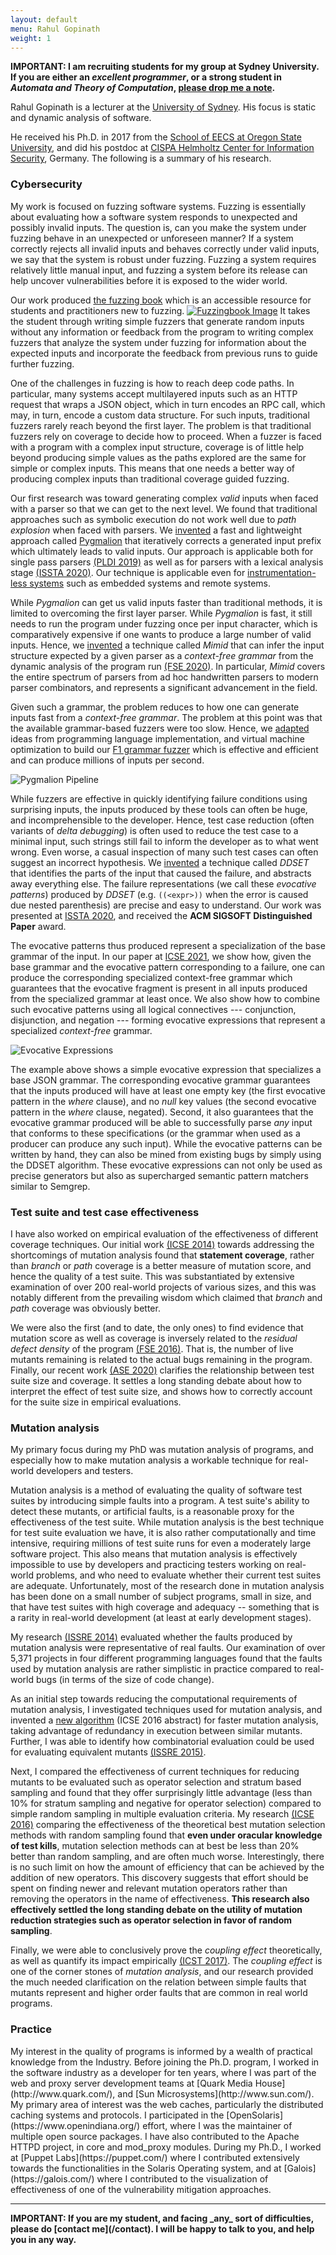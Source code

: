 ```yaml
---
layout: default
menu: Rahul Gopinath
weight: 1
---
```


<b>IMPORTANT: I am recruiting students for my group at Sydney University.
If you are either an *excellent programmer*, or a strong student in *Automata and
Theory of Computation*, [please drop me a note](/contact/). </b>



Rahul Gopinath is a lecturer at the [University of Sydney](https://www.sydney.edu.au/).
His focus is static and dynamic analysis of software.
<!--He is currently a postdoctoral researcher working on static and dynamic
 analysis of software at [CISPA Saarland University](http://cispa.saarland).-->
He received his Ph.D. in 2017 from the [School of EECS at Oregon State University](http://eecs.oregonstate.edu/),
and did his postdoc at
[CISPA Helmholtz Center for Information Security](http://cispa.saarland), Germany.
 The following is a summary of his research.
<!-- PhD Supervisors: [Prof. Dr. Carlos Jensen](http://dblp.uni-trier.de/pers/hd/j/Jensen:Carlos)
and [Prof. Dr. Alex Groce](http://dblp.uni-trier.de/pers/hd/g/Groce:Alex)<br/>
-->
<h3>Cybersecurity</h3>

My work is focused on fuzzing software systems. Fuzzing is essentially about evaluating how a software system responds to unexpected and possibly invalid inputs. The question is, can you make the system under fuzzing behave in an unexpected or unforeseen manner? If a system correctly rejects all invalid inputs and behaves correctly under valid inputs, we say that the system is robust under fuzzing. Fuzzing a system requires relatively little manual input, and fuzzing a system before its release can help uncover vulnerabilities before it is exposed to the wider world.

Our work produced [the fuzzing book](https://www.fuzzingbook.org/) which is an accessible resource for students and practitioners new to fuzzing.
[![Fuzzingbook Image](/resources/fuzzingbook_image.webp)](https://www.fuzzingbook.org/)
It takes the student through writing simple fuzzers that generate random inputs without any information or feedback from the program to writing complex fuzzers that analyze the system under fuzzing for information about the expected inputs and incorporate the feedback from previous runs to guide further fuzzing.

One of the challenges in fuzzing is how to reach deep code paths. In particular, many systems accept multilayered inputs such as an HTTP request that wraps a JSON object, which in turn encodes an RPC call, which may, in turn, encode a custom data structure. For such inputs, traditional fuzzers rarely reach beyond the first layer. The problem is that traditional fuzzers rely on coverage to decide how to proceed. When a fuzzer is faced with a program with a complex input structure, coverage is of little help beyond producing simple values as the paths explored are the same for simple or complex inputs. This means that one needs a better way of producing complex inputs than traditional coverage guided fuzzing.

Our first research was toward generating complex *valid* inputs when faced with a parser so that we can get to the next level. We found that traditional approaches such as symbolic execution do not work well due to *path explosion* when faced with parsers. 
We [invented](https://arxiv.org/abs/1810.08289) a fast and lightweight approach called [Pygmalion](https://github.com/vrthra/pygmalion) that iteratively corrects a generated input prefix which ultimately leads to valid inputs. Our approach is applicable both for
single pass parsers [(PLDI 2019)](https://rahul.gopinath.org/publications/#mathis2019parser) as well as for parsers with a lexical analysis
stage [(ISSTA 2020)](https://rahul.gopinath.org/publications/#mathis2020learning). Our
technique is applicable even for [instrumentation-less systems](https://arxiv.org/abs/2012.13516) such as embedded systems and remote systems.

While *Pygmalion* can get us valid inputs faster than traditional methods, it is limited to overcoming the first layer parser. While *Pygmalion* is fast, it still needs to run the program under fuzzing once per input character, which is comparatively expensive if one wants to produce a large number of valid inputs. Hence, we [invented](https://github.com/vrthra/mimid) a technique called _Mimid_ that can infer the input structure expected by a given parser as a *context-free grammar* from the dynamic analysis of the program run [(FSE 2020)](https://rahul.gopinath.org/publications/#gopinath2020mining). In particular, _Mimid_ covers the entire spectrum of parsers from ad hoc handwritten parsers to modern parser combinators, and represents a significant advancement in the field.

Given such a grammar, the problem reduces to how one can generate inputs fast from a *context-free grammar*. The problem at this point was that the available grammar-based fuzzers were too slow. Hence, we [adapted](/publications/#gopinath2019building) ideas from programming language implementation, and virtual machine optimization to build our [F1 grammar fuzzer](https://github.com/vrthra/f1) which is effective and efficient and can produce millions of inputs per second.

![Pygmalion Pipeline](/resources/totalfuzz.webp)

While fuzzers are effective in quickly identifying failure conditions using surprising inputs, the inputs produced
by these tools can often be huge, and incomprehensible to the developer.
Hence, test case reduction (often variants of _delta debugging_) is often used to reduce the test case to a minimal
input, such strings still fail to inform the developer as to what went wrong.
Even worse, a casual inspection of many such test cases can often suggest an
incorrect hypothesis. We [invented](https://rahul.gopinath.org/publications/#gopinath2020abstracting)
a technique called _DDSET_ that identifies the parts of the input that caused the failure, and abstracts
away everything else.  The failure representations (we call these
_evocative patterns_) produced by _DDSET_ (e.g. `((<expr>))` when
the error is caused due nested parenthesis)
are precise and easy to understand.
Our work was presented at [ISSTA 2020](https://rahul.gopinath.org/publications/#gopinath2020abstracting), and received the __ACM SIGSOFT Distinguished Paper__ award.

The evocative patterns thus produced represent a specialization of the base
grammar of the input. In our paper at [ICSE 2021](https://rahul.gopinath.org/publications/#gopinath2021input),
we show how, given the base grammar and the evocative pattern corresponding
to a failure, one can produce the corresponding specialized context-free
grammar which guarantees that the evocative fragment is present in all
inputs produced from the specialized grammar at least once. We also show
how to combine such evocative patterns using all logical connectives
--- conjunction, disjunction, and negation --- forming evocative expressions
that represent a specialized _context-free_ grammar.

![Evocative Expressions](/resources/ewok.webp)

The example above shows a simple evocative expression that specializes
a base JSON grammar. The corresponding evocative grammar guarantees
that the inputs produced will have at least one empty key (the first evocative
pattern in the _where_ clause), and no _null_ key values (the second evocative
pattern in the _where_ clause, negated). Second, it also guarantees that the
evocative grammar produced will be able to successfully parse _any_ input
that conforms to these specifications (or the grammar when used as a producer
can produce any such input).
While the evocative patterns can be written by hand,
they can also be mined from existing bugs by simply using the DDSET
algorithm.
These evocative expressions can not only be used as precise generators
but also as supercharged semantic pattern matchers similar to Semgrep.

<h3>Test suite and test case effectiveness</h3>

I have also worked on empirical evaluation of the effectiveness of different
coverage techniques. Our initial work [(ICSE 2014)](/publications/#gopinath2014code) towards addressing the
shortcomings of mutation analysis found that **statement coverage**, rather
than *branch* or *path* coverage is a better measure of mutation score,
and hence the quality of a test suite. This was substantiated by extensive
examination of over 200 real-world projects of various sizes, and this was
notably different from the prevailing wisdom which claimed that *branch* and
*path* coverage was obviously better.

We were also the first (and to date, the only ones) to find evidence
that  mutation score as well as coverage is inversely related to the
*residual defect density* of the program [(FSE 2016)](https://rahul.gopinath.org/publications/#ahmed2016can).
That is, the number of live mutants remaining is related to the actual bugs
remaining in the program.
Finally, our recent work [(ASE 2020)](https://rahul.gopinath.org/publications/#chen2020revisiting)
clarifies the relationship between test suite size and coverage. It settles
a long standing debate about how to interpret the effect of test suite size, and
shows how to correctly account for the suite size in empirical evaluations.

<!-- PhD Supervisors: [Prof. Dr. Carlos Jensen](http://dblp.uni-trier.de/pers/hd/j/Jensen:Carlos)
and [Prof. Dr. Alex Groce](http://dblp.uni-trier.de/pers/hd/g/Groce:Alex)<br/> 
<h3>Research</h3> -->

<h3>Mutation analysis</h3>
My primary focus during my PhD was mutation analysis of programs, and especially how to make mutation analysis a workable technique for real-world developers and testers.

<!--h5>Overview of publications</h5>
[<img src="/resources/img-publications.svg" alt="Publications" title="Publications" width="550px" align='center'>](/publications) -->

Mutation analysis is a method of evaluating the quality of software test suites by introducing simple faults into a program. A test suite's ability to detect these mutants, or artificial faults, is a reasonable proxy for the effectiveness of the test suite. While mutation analysis is the best technique for test suite evaluation we have, it is also rather computationally and time intensive, requiring millions of test suite runs for even a moderately large software project.  This also means that mutation analysis is effectively impossible to use by developers and practicing testers working on real-world problems, and who need to evaluate whether their current test suites are adequate. Unfortunately, most of the research done in mutation analysis has been done on a small number of subject programs, small in size, and that have test suites with high coverage and adequacy -- something that is a rarity in real-world development (at least at early development stages).

My research [(ISSRE 2014)](/publications/#gopinath2014mutations)
evaluated whether the faults produced by mutation analysis were representative
of real faults. Our examination of over 5,371 projects in four different
programming languages found that the faults used by mutation analysis are rather
simplistic in practice compared to real-world bugs (in terms of the size of code
change).

As an initial step towards reducing the computational requirements of mutation
analysis, I investigated techniques used for mutation analysis, and invented a
[new algorithm](/publications/#gopinath2016topsy) (ICSE 2016 abstract) for
faster mutation analysis, taking advantage of redundancy in execution between
similar mutants. Further, I was able to identify how combinatorial evaluation could be used for evaluating equivalent mutants [(ISSRE 2015)](/publications/#gopinath2015how).

Next, I compared the effectiveness of current techniques for reducing mutants to
be evaluated such as operator selection and stratum based sampling and found
that they offer surprisingly little advantage (less than 10% for stratum
sampling and negative for operator selection) compared to simple random sampling
in multiple evaluation criteria.
My research [(ICSE 2016)](/publications/#gopinath2016on) comparing the
effectiveness of the theoretical best mutation selection methods with random
sampling found that **even under oracular knowledge of test kills**, mutation
selection methods can at best be less than
20% better than random sampling, and are often much worse. Interestingly, there
is no such limit on how the amount of efficiency that can be achieved by the
addition of new operators. This discovery suggests that effort should be spent
on finding newer and relevant mutation operators rather than removing the
operators in the name of effectiveness. **This research also effectively settled
the long standing debate on the utility of mutation reduction strategies such
as operator selection in favor of random sampling**.

Finally, we were able to conclusively prove the _coupling effect_ theoretically, as well as quantify its impact
empirically [(ICST 2017)](/publications/#gopinath2017the). The *coupling effect* is one of the corner stones of
*mutation analysis*, and our research provided the much needed clarification on
the relation between simple faults that mutants represent and higher order
faults that are common in real world programs.


<!--
<h3>Implementation</h3>
The ideas from my research have resulted in two practical implementations -- [MuCheck](https://hackage.haskell.org/package/MuCheck) for Haskell, and [Xmutant](https://pypi.python.org/pypi/xmutant) for Python. I am also a contributor for [PIT](http://pitest.org/) mutation analysis system for Java, and [Rubocop](https://github.com/bbatsov/rubocop), a static analyzer for Ruby.
-->

<h3>Practice</h3>
My interest in the quality of programs is informed by a wealth of practical knowledge from the Industry. Before joining the Ph.D. program, I worked in the software industry as a developer for ten years, where I was part of the web and proxy server development teams at [Quark Media House](http://www.quark.com/), and [Sun Microsystems](http://www.sun.com/). My primary area of interest was the web caches,  particularly the distributed caching systems and protocols. I participated in the [OpenSolaris](https://www.openindiana.org/) effort, where I was the maintainer of multiple open source packages. I have also contributed to the Apache HTTPD project, in core and mod_proxy modules. During my Ph.D., I worked at [Puppet Labs](https://puppet.com/) where I contributed extensively towards the functionalities in the Solaris Operating system, and at [Galois](https://galois.com/) where I contributed to the visualization of effectiveness of one of the vulnerability mitigation approaches.

<hr>
<b>IMPORTANT: If you are my student, and facing _any_ sort of difficulties, please
do [contact me](/contact). I will be happy to talk to you, and help you in any way. </b>



